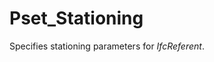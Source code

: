 # Pset_Stationing

Specifies stationing parameters for _IfcReferent_.
<!-- end of short definition -->

